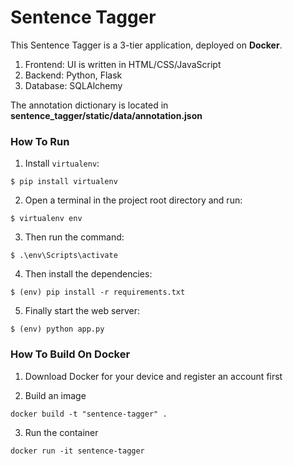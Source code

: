 # Sentence Tagger

This Sentence Tagger is a 3-tier application, deployed on **Docker**.

1. Frontend: UI is written in HTML/CSS/JavaScript
2. Backend: Python, Flask
3. Database: SQLAlchemy


The annotation dictionary is located in **sentence_tagger/static/data/annotation.json**

### How To Run

1. Install `virtualenv`:

```
$ pip install virtualenv
```

2. Open a terminal in the project root directory and run:

```
$ virtualenv env
```

3. Then run the command:

```
$ .\env\Scripts\activate
```

4. Then install the dependencies:

```
$ (env) pip install -r requirements.txt
```

5. Finally start the web server:

```
$ (env) python app.py
```

### How To Build On Docker
1. Download Docker for your device and register an account first

2. Build an image

```
docker build -t "sentence-tagger" .
```

3. Run the container

```
docker run -it sentence-tagger
```
